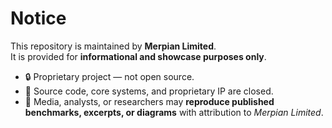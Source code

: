 # Notice

This repository is maintained by **Merpian Limited**.  
It is provided for **informational and showcase purposes only**.  

- 🔒 Proprietary project — not open source.  
- 📄 Source code, core systems, and proprietary IP are closed.  
- 📰 Media, analysts, or researchers may **reproduce published benchmarks, excerpts, or diagrams** with attribution to *Merpian Limited*.  

<!--
For research collaborations, enterprise partnerships, or commercial enquiries:  
📩 contact@merpian.com

-->